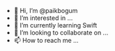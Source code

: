 - 👋 Hi, I’m @paikbogum
- 👀 I’m interested in ...
- 🌱 I’m currently learning Swift 
- 💞️ I’m looking to collaborate on ...
- 📫 How to reach me ...

<!---
paikbogum/paikbogum is a ✨ special ✨ repository because its `README.md` (this file) appears on your GitHub profile.
You can click the Preview link to take a look at your changes.
--->
